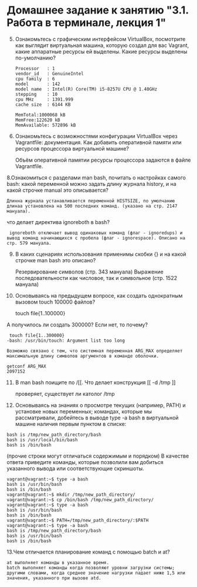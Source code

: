 # Домашнее задание к занятию "3.1. Работа в терминале, лекция 1"

 5. Ознакомьтесь с графическим интерфейсом VirtualBox, посмотрите как выглядит виртуальная машина, которую создал для вас Vagrant, какие аппаратные ресурсы ей выделены. Какие ресурсы выделены по-умолчанию?
    
        Processor	: 1
        vendor_id	: GenuineIntel
        cpu family	: 6
        model		: 142
        model name	: Intel(R) Core(TM) i5-8257U CPU @ 1.40GHz
        stepping	: 10
        cpu MHz		: 1391.999
        cache size	: 6144 KB
        
        MemTotal:1000068 kB
        MemFree:122620 kB
        MemAvailable: 572896 kB

6. Ознакомьтесь с возможностями конфигурации VirtualBox через Vagrantfile: документация. Как добавить оперативной памяти или ресурсов процессора виртуальной машине?

    Объём оперативной памятии ресурсы процессора задаются в файле Vagrantfile. 

 8.Ознакомиться с разделами man bash, почитать о настройках самого bash:
какой переменной можно задать длину журнала history, и на какой строчке manual это описывается?

    Длинна журнала устанавливается переменной HISTSIZE, по умолчанию длинаа установлена на 500 последних команд. (указано на стр. 2147 мануала).

 что делает директива ignoreboth в bash?
 
     ignoreboth отключает вывод одинаковых команд (флаг - ignoredups) и вывод команд начинающихся с пробела (флаг - ignorespace). Описано на стр. 579 мануала.

 9. В каких сценариях использования применимы скобки {} и на какой строчке man bash это описано?
 
     Резервирование символов (стр. 343 мануала)
     Выражение последовательности как числовое, так и символьное (стр. 1522 мануала)

 10. Основываясь на предыдущем вопросе, как создать однократным вызовом touch 100000 файлов?  
 
     touch file{1..100000}

А получилось ли создать 300000? Если нет, то почему?
 
     touch file{1..300000}
    -bash: /usr/bin/touch: Argument list too long
    
    Возможно связано с тем, что системная переменная ARG_MAX определяет максимальную длину символов аргументов в команде оболочки.

    getconf ARG_MAX
    2097152

11. В man bash поищите по /\[\[. Что делает конструкция [[ -d /tmp ]]

    проверяет, существует ли католог /tmp

 12. Основываясь на знаниях о просмотре текущих (например, PATH) и установке новых переменных; командах, которые мы рассматривали, добейтесь в выводе type -a bash в виртуальной машине наличия первым пунктом в списке:

    bash is /tmp/new_path_directory/bash
    bash is /usr/local/bin/bash
    bash is /bin/bash

(прочие строки могут отличаться содержимым и порядком) В качестве ответа приведите команды, которые позволили вам добиться указанного вывода или соответствующие скриншоты.
    
    vagrant@vagrant:~$ type -a bash
    bash is /usr/bin/bash 
    bash is /bin/bash
    vagrant@vagrant:~$ mkdir /tmp/new_path_directory/
    vagrant@vagrant:~$ cp /bin/bash /tmp/new_path_directory/
    vagrant@vagrant:~$ type -a bash 
    bash is /usr/bin/bash
    bash is /bin/bash
    vagrant@vagrant:~$ PATH=/tmp/new_path_directory/:$PATH
    vagrant@vagrant:~$ type -a bash
    bash is /tmp/new_path_directory/bash
    bash is /usr/bin/bash
    bash is /bin/bash

13.Чем отличается планирование команд с помощью batch и at?

    at выполняет команды в указанное время.
    batch выполняет команды когда позволяют уровни загрузки системы; другими словами, когда среднее значение нагрузки падает ниже 1,5 или значения, указанного при вызове atd.

